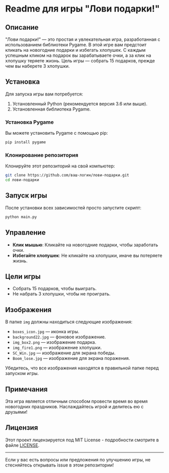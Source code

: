 # Readme для игры "Лови подарки!"

## Описание

"Лови подарки!" — это простая и увлекательная игра, разработанная с использованием библиотеки Pygame. В этой игре вам предстоит кликать на новогодние подарки и избегать хлопушек. С каждым успешным кликом на подарок вы зарабатываете очки, а за клик на хлопушку теряете жизнь. Цель игры — собрать 15 подарков, прежде чем вы наберете 3 хлопушки.

## Установка

Для запуска игры вам потребуется:

1. Установленный Python (рекомендуется версия 3.6 или выше).
2. Установленная библиотека Pygame.

### Установка Pygame

Вы можете установить Pygame с помощью pip:

```bash
pip install pygame
```

### Клонирование репозитория

Клонируйте этот репозиторий на свой компьютер:

```bash
git clone https://github.com/ваш-логин/лови-подарки.git
cd лови-подарки
```

## Запуск игры

После установки всех зависимостей просто запустите скрипт:

```bash
python main.py
```

## Управление

- **Клик мышью**: Кликайте на новогодние подарки, чтобы заработать очки.
- **Избегайте хлопушек**: Не кликайте на хлопушки, иначе вы потеряете жизнь.

## Цели игры

- Собрать 15 подарков, чтобы выиграть.
- Не набрать 3 хлопушки, чтобы не проиграть.

## Изображения

В папке `img` должны находиться следующие изображения:

- `boxes_icon.jpg` — иконка игры.
- `background22.jpg` — фоновое изображение.
- `img_box2.png` — изображение подарка.
- `img_fire1.png` — изображение хлопушки.
- `SC_Win.jpg` — изображение для экрана победы.
- `Boom_lose.jpg` — изображение для экрана поражения.

Убедитесь, что все изображения находятся в правильной папке перед запуском игры.

## Примечания

Эта игра является отличным способом провести время во время новогодних праздников. Наслаждайтесь игрой и делитесь ею с друзьями!

## Лицензия

Этот проект лицензируется под MIT License - подробности смотрите в файле [LICENSE](LICENSE).

---

Если у вас есть вопросы или предложения по улучшению игры, не стесняйтесь открывать issue в этом репозитории!
